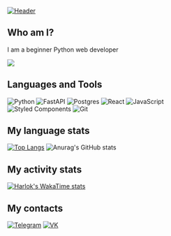 [![Header](https://github.com/xddprog/xddprog/blob/main/mylivewallpapers.com-Demon-Slayer-Kimetsu-No-Yaiba-Snowfall.gif)](https://vk.com/magabreik)


## Who am I?
I am a beginner Python web developer

![](https://komarev.com/ghpvc/?username=xddprog&color=ff69b4)

## Languages and Tools
![Python](https://img.shields.io/badge/python-3670A0?style=for-the-badge&logo=python&logoColor=ffdd54)
![FastAPI](https://img.shields.io/badge/FastAPI-005571?style=for-the-badge&logo=fastapi)
![Postgres](https://img.shields.io/badge/postgres-%23316192.svg?style=for-the-badge&logo=postgresql&logoColor=white)
![React](https://img.shields.io/badge/react-%2320232a.svg?style=for-the-badge&logo=react&logoColor=%2361DAFB)
![JavaScript](https://img.shields.io/badge/javascript-%23323330.svg?style=for-the-badge&logo=javascript&logoColor=%23F7DF1E)
![Styled Components](https://img.shields.io/badge/styled--components-DB7093?style=for-the-badge&logo=styled-components&logoColor=white)
![Git](https://img.shields.io/badge/git-%23F05033.svg?style=for-the-badge&logo=git&logoColor=white)

## My language stats
[![Top Langs](https://github-readme-stats.vercel.app/api/top-langs/?username=xddprog&theme=tokyonight&count_private=true&layout=donut)](https://github.com/anuraghazra/github-readme-stats)
![Anurag's GitHub stats](https://github-readme-stats.vercel.app/api?username=xddprog&show_icons=true&theme=tokyonight) 

## My activity stats
[![Harlok's WakaTime stats](https://github-readme-stats.vercel.app/api/wakatime?username=magoxdd&show_icons=true&theme=tokyonight&count_private=true&layout=compact)](https://github.com/anuraghazra/github-readme-stats)
## My contacts
[![Telegram](https://img.shields.io/badge/-Telegram-090909?style=for-the-badge&logo=telegram)](https://t.me/magoxdd)
[![VK](https://img.shields.io/badge/-VK-090909?style=for-the-badge&logo=vk)](https://vk.com/magabreik)
